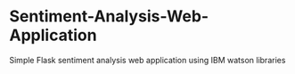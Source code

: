 # Sentiment-Analysis-Web-Application
Simple Flask sentiment analysis web application  using IBM watson libraries
